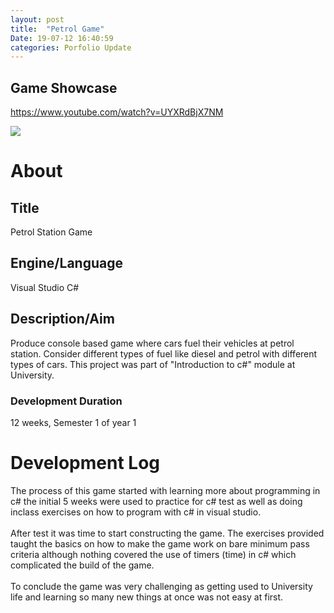 ```yaml
---
layout: post
title:  "Petrol Game"
Date: 19-07-12 16:40:59 
categories: Porfolio Update
---
```

<p>
<h2><b>Game Showcase</b></h2></p>
<a href="https://www.youtube.com/watch?v=DqrbHGBnTPE">https://www.youtube.com/watch?v=UYXRdBjX7NM</a></p>
<img src="https://i.imgur.com/zRFzTWS.png">
<p>
<h1><b>About</b></h1>
<h2><b>Title</b></h2>
Petrol Station Game
<h2><b>Engine/Language</b></h2>
Visual Studio C#
<h2><b> Description/Aim</b></h2>
Produce console based game where cars fuel their vehicles at petrol station. Consider different types of fuel like diesel and petrol with different types of cars. This project was part of "Introduction to c#" module at University.
<h3>Development Duration</h3>
12 weeks, Semester 1 of year 1
<h1><b>Development Log</b></h1>
The process of this game started with learning more about programming in c# the initial 5 weeks were used to practice for c# test as well as doing inclass exercises on how to program with c# in visual studio.
<br></br>
After test it was time to start constructing the game. The exercises provided taught the basics on how to make the game work on bare minimum pass criteria although nothing covered the use of timers (time) in c# which complicated the build of the game.
<br></br>
To conclude the game was very challenging as getting used to University life and learning so many new things at once was not easy at first.

</p>


